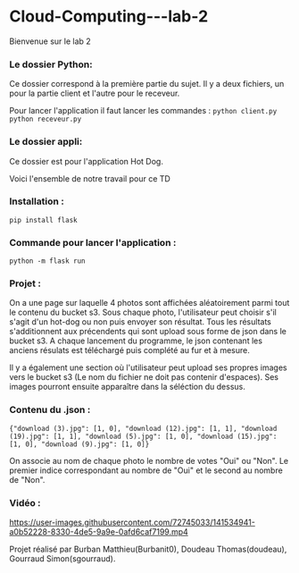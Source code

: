 # Cloud-Computing---lab-2

Bienvenue sur le lab 2

### Le dossier Python:
Ce dossier correspond à la première partie du sujet. Il y a deux fichiers, un pour la partie client et l'autre pour le receveur.

Pour lancer l'application il faut lancer les commandes : ```python client.py``` ```python receveur.py```

### Le dossier appli:
Ce dossier est pour l'application Hot Dog. 

Voici l'ensemble de notre travail pour ce TD
### Installation :
```pip install flask```

### Commande pour lancer l'application :
```python -m flask run```

### Projet :
On a une page sur laquelle 4 photos sont affichées aléatoirement parmi tout le contenu du bucket s3.
Sous chaque photo, l'utilisateur peut choisir s'il s'agit d'un hot-dog ou non puis envoyer son résultat.
Tous les résultats s'additionnent aux précendents qui sont upload sous forme de json dans le bucket s3.
A chaque lancement du programme, le json contenant les anciens résulats est téléchargé puis complété au fur et à mesure.

Il y a également une section où l'utilisateur peut upload ses propres images vers le bucket s3 (Le nom du fichier ne doit pas contenir d'espaces).
Ses images pourront ensuite apparaître dans la séléction du dessus.

### Contenu du .json :
```{"download (3).jpg": [1, 0], "download (12).jpg": [1, 1], "download (19).jpg": [1, 1], "download (5).jpg": [1, 0], "download (15).jpg": [1, 0], "download (9).jpg": [1, 0]}```

On associe au nom de chaque photo le nombre de votes "Oui" ou "Non". Le premier indice correspondant au nombre de "Oui" et le second au nombre de "Non".

### Vidéo :

https://user-images.githubusercontent.com/72745033/141534941-a0b52228-8330-4de5-9a9e-0afd6caf7199.mp4



Projet réalisé par Burban Matthieu(Burbanit0), Doudeau Thomas(doudeau), Gourraud Simon(sgourraud). 
